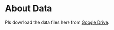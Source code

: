 # About Data

Pls download the data files here from [Google Drive](https://drive.google.com/drive/u/0/folders/0B9eCKmfHPfIqVWFYSENJVmxyb0k).

